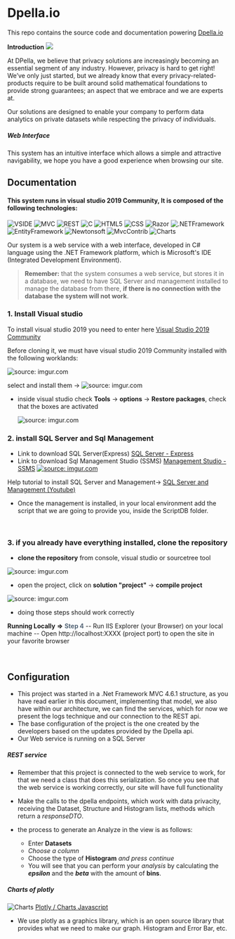 # Dpella.io
This repo contains the source code and documentation powering [Dpella.io](https://www.dpella.io/ "Dpella.io")

 **Introduction**  ![](https://img.shields.io/badge/Dpella.io-Demo-success)
 
At DPella, we believe that privacy solutions are increasingly becoming an essential segment of any industry. However, privacy is hard to get right! We’ve only just started, but we already know that every privacy-related-products require to be built around solid mathematical foundations to provide strong guarantees; an aspect that we embrace and we are experts at.

Our solutions are designed to enable your company to perform data analytics on private datasets while respecting the privacy of individuals.

##### Web Interface 
This system has an intuitive interface which allows a simple and attractive navigability, we hope you have a good experience when browsing our site.

## Documentation

#### This system runs in visual studio 2019 Community, It is composed of the following technologies:

 ![VSIDE](https://img.shields.io/badge/Visual%20Studio%202019-IDE%20Community-inactive)
 ![MVC](https://img.shields.io/badge/MVC-architecture%20pattern-success)
 ![REST](https://img.shields.io/badge/Service%20REST-Web%20Api-success)
 ![C](https://img.shields.io/badge/C%23-Backend-green)
 ![HTML5](https://img.shields.io/badge/HTML5-HiperText%20Markup%20language-informational)
 ![CSS](https://img.shields.io/badge/CSS-styles-9cf)
 ![Razor](https://img.shields.io/badge/Razor-Markup%20syntax-blue)
 ![.NETFramework](https://img.shields.io/badge/.Net%20Framework%204.6.1-Developer%20Pack-informational)
 ![EntityFramework](https://img.shields.io/badge/Entity%20Framework-6.x-blue) 
 ![Newtonsoft](https://img.shields.io/badge/Newtonsoft%20JSON-12.0.3-blue)
 ![MvcContrib](https://img.shields.io/badge/MvcContrib-2.0.95-blue)
 ![Charts](https://img.shields.io/badge/plotly.com%2Fjavascript-Charts-blue)

Our system is a web service with a web interface, developed in C# language using the .NET Framework platform, which is Microsoft's IDE (Integrated Development Environment).

> **Remember:** that the system consumes a web service, but stores it in a database, we need to have SQL Server and management installed to manage the database from there, **if there is no connection with the database the system will not work**.

### 1. Install Visual studio 

To install visual studio 2019 you need to enter here  [Visual Studio 2019 Community](https://visualstudio.microsoft.com/es/thank-you-downloading-visual-studio/?sku=Community&rel=16 "Visual Studio 2019 Community")

Before cloning it, we must have visual studio 2019 Community installed with the following worklands:

<img src="https://i.imgur.com/OSVH976.png" title="source: imgur.com" />

select and install them -> <img src="https://i.imgur.com/BO7MRVn.png" title="source: imgur.com" />

 - inside visual studio check **Tools** -> **options** -> **Restore packages**, check that the boxes are activated
 
   <img src="https://i.imgur.com/Fx9kIwV.png" title="source: imgur.com" />

### 2. install SQL Server and Sql Management
- Link to download SQL Server(Express) [SQL Server - Express](https://www.microsoft.com/es-es/sql-server/sql-server-downloads "SQL Server - Express")
- Link to download Sql Management Studio (SSMS) [Management Studio - SSMS](https://docs.microsoft.com/en-us/sql/ssms/download-sql-server-management-studio-ssms?view=sql-server-ver15 "SSMS")
<a href="https://imgur.com/wyhD42q"><img src="https://i.imgur.com/wyhD42q.png" title="source: imgur.com" /></a>

 Help tutorial to install SQL Server and Management-> [SQL Server and Management (Youtube)](https://www.youtube.com/watch?v=RvMthhog1H4 "help tutorial to install SQL Server and Management")
 - Once the management is installed, in your local environment add the script that we are going to provide you, inside the ScriptDB folder.

<br>

### 3. if you already have everything installed,  clone the repository

- **clone the repository** from console, visual studio or sourcetree tool
<img src="https://i.imgur.com/DkUcNGN.png" title="source: imgur.com" />

- open the project, click on **solution "project"** -> **compile project**
<img src="https://i.imgur.com/M1w7oUS.png" title="source: imgur.com" />
 
 - doing those steps should work correctly

**Running Locally**  **=>** <span style="color: #567;">**Step 4**</span>
-- Run IIS Explorer (your Browser) on your local machine
-- Open http://localhost:XXXX (project port) to open the site in your favorite browser

<br>

## Configuration

- This project was started in a .Net Framework MVC 4.6.1 structure, as you have read earlier in this document, implementing that model, we also have within our architecture, we can find the services, which for now we present the logs technique and our connection to the REST api.
- The base configuration of the project is the one created by the developers based on the updates provided by the Dpella api.
- Our Web service is running on a SQL Server

##### REST service
- Remember that this project is connected to the web service to work, for that we need a class that does this serialization. So once you see that the web service is working correctly, our site will have full functionality
- Make the calls to the dpella endpoints, which work with data privacity, receiving the Dataset, Structure and Histogram lists, methods which return a *responseDTO*.

- the process to generate an Analyze in the view is as follows:
  - Enter **Datasets**
  - *Choose a column*
  - Choose the type of **Histogram** *and press continue*
  - You will see that you can perform your *analysis* by calculating the ***epsilon*** and the ***beta*** with the amount of **bins**.

##### Charts of plotly 
![Charts](https://img.shields.io/badge/plotly.com%2Fjavascript-Charts-9cf) [Plotly / Charts Javascript](https://plotly.com/javascript/error-bars/#horizontal-error-bars "Plotly / Charts Javascript")
- We use plotly as a graphics library, which is an open source library that provides what we need to make our graph. Histogram and Error Bar, etc.

